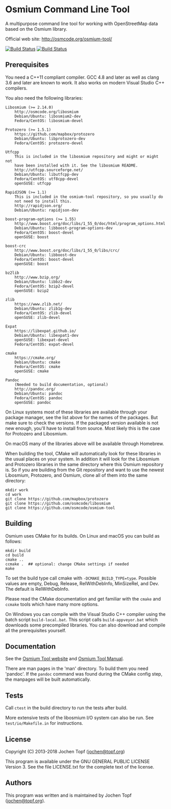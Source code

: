 
# Osmium Command Line Tool

A multipurpose command line tool for working with OpenStreetMap data based on
the Osmium library.

Official web site: http://osmcode.org/osmium-tool/

[![Build Status](https://secure.travis-ci.org/osmcode/osmium-tool.svg)](http://travis-ci.org/osmcode/osmium-tool)
[![Build Status](https://ci.appveyor.com/api/projects/status/github/osmcode/osmium-tool?svg=true)](https://ci.appveyor.com/project/Mapbox/osmium-tool)

## Prerequisites

You need a C++11 compliant compiler. GCC 4.8 and later as well as clang 3.6 and
later are known to work. It also works on modern Visual Studio C++ compilers.

You also need the following libraries:

    Libosmium (>= 2.14.0)
        http://osmcode.org/libosmium
        Debian/Ubuntu: libosmium2-dev
        Fedora/CentOS: libosmium-devel

    Protozero (>= 1.5.1)
        https://github.com/mapbox/protozero
        Debian/Ubuntu: libprotozero-dev
        Fedora/CentOS: protozero-devel

    Utfcpp
        This is included in the libosmium repository and might or might not
        have been installed with it. See the libosmium README.
        http://utfcpp.sourceforge.net/
        Debian/Ubuntu: libutfcpp-dev
        Fedora/CentOS: utf8cpp-devel
        openSUSE: utfcpp

    RapidJSON (>= 1.1)
        This is included in the osmium-tool repository, so you usually do
        not need to install this.
        http://rapidjson.org/
        Debian/Ubuntu: rapidjson-dev

    boost-program-options (>= 1.55)
        http://www.boost.org/doc/libs/1_55_0/doc/html/program_options.html
        Debian/Ubuntu: libboost-program-options-dev
        Fedora/CentOS: boost-devel
        openSUSE: boost

    boost-crc
        http://www.boost.org/doc/libs/1_55_0/libs/crc/
        Debian/Ubuntu: libboost-dev
        Fedora/CentOS: boost-devel
        openSUSE: boost

    bz2lib
        http://www.bzip.org/
        Debian/Ubuntu: libbz2-dev
        Fedora/CentOS: bzip2-devel
        openSUSE: bzip2

    zlib
        https://www.zlib.net/
        Debian/Ubuntu: zlib1g-dev
        Fedora/CentOS: zlib-devel
        openSUSE: zlib-devel

    Expat
        https://libexpat.github.io/
        Debian/Ubuntu: libexpat1-dev
        openSUSE: libexpat-devel
        Fedora/CentOS: expat-devel

    cmake
        https://cmake.org/
        Debian/Ubuntu: cmake
        Fedora/CentOS: cmake
        openSUSE: cmake

    Pandoc
        (Needed to build documentation, optional)
        http://pandoc.org/
        Debian/Ubuntu: pandoc
        Fedora/CentOS: pandoc
        openSUSE: pandoc

On Linux systems most of these libraries are available through your package
manager, see the list above for the names of the packages. But make sure to
check the versions. If the packaged version available is not new enough, you'll
have to install from source. Most likely this is the case for Protozero and
Libosmium.

On macOS many of the libraries above will be available through Homebrew.

When building the tool, CMake will automatically look for these libraries in
the usual places on your system. In addition it will look for the Libosmium and
Protozero libraries in the same directory where this Osmium repository is. So
if you are building from the Git repository and want to use the newest
Libosmium, Protozero, and Osmium, clone all of them into the same directory:

    mkdir work
    cd work
    git clone https://github.com/mapbox/protozero
    git clone https://github.com/osmcode/libosmium
    git clone https://github.com/osmcode/osmium-tool


## Building

Osmium uses CMake for its builds. On Linux and macOS you can build as follows:

    mkdir build
    cd build
    cmake ..
    ccmake .  ## optional: change CMake settings if needed
    make

To set the build type call cmake with `-DCMAKE_BUILD_TYPE=type`. Possible
values are empty, Debug, Release, RelWithDebInfo, MinSizeRel, and Dev. The
default is RelWithDebInfo.

Please read the CMake documentation and get familiar with the `cmake` and
`ccmake` tools which have many more options.

On Windows you can compile with the Visual Studio C++ compiler using the
batch script `build-local.bat`. This script calls `build-appveyor.bat`
which downloads some precompiled libraries. You can also download and
compile all the prerequisites yourself.


## Documentation

See the [Osmium Tool website](http://osmcode.org/osmium-tool/)
and [Osmium Tool Manual](http://osmcode.org/osmium-tool/manual.html).

There are man pages in the 'man' directory. To build them you need 'pandoc'.
If the `pandoc` command was found during the CMake config step, the manpages
will be built automatically.


## Tests

Call `ctest` in the build directory to run the tests after build.

More extensive tests of the libosmium I/O system can also be run. See
`test/io/Makefile.in` for instructions.


## License

Copyright (C) 2013-2018  Jochen Topf (jochen@topf.org)

This program is available under the GNU GENERAL PUBLIC LICENSE Version 3.
See the file LICENSE.txt for the complete text of the license.


## Authors

This program was written and is maintained by Jochen Topf (jochen@topf.org).

